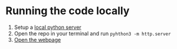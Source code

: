 # Running the code locally

1. Setup a [local python server](https://developer.mozilla.org/en-US/docs/Learn/Common_questions/Tools_and_setup/set_up_a_local_testing_server)
2. Open the repo in your terminal and run `pyhthon3 -m http.server`
3. [Open the webpage](http://localhost:8000/index.html)